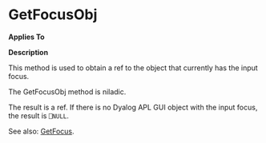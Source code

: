 




<h1 class="heading"><span class="name">GetFocusObj</span></h1>

**Applies To**


**Description**


This method is used to obtain a ref to the object that currently has the input focus.


The GetFocusObj method is niladic.


The result is a ref. If there is no Dyalog APL GUI object with the input focus, the result is `⎕NULL`.


See also: [GetFocus](../a-z/getfocus.md).



